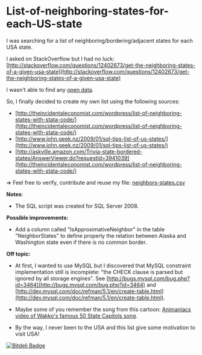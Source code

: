 List-of-neighboring-states-for-each-US-state
============================================

I was searching for a list of neighboring/bordering/adjacent states for each USA state.

I asked on StackOverflow but I had no luck: [http://stackoverflow.com/questions/12402673/get-the-neighboring-states-of-a-given-usa-state](http://stackoverflow.com/questions/12402673/get-the-neighboring-states-of-a-given-usa-state)

I wasn't able to find any [open data](http://en.wikipedia.org/wiki/Open_data).

So, I finally decided to create my own list using the following sources:

- [http://theincidentaleconomist.com/wordpress/list-of-neighboring-states-with-stata-code/](http://theincidentaleconomist.com/wordpress/list-of-neighboring-states-with-stata-code/)
- [http://www.john.geek.nz/2009/01/sql-tips-list-of-us-states/](http://www.john.geek.nz/2009/01/sql-tips-list-of-us-states/)
- [http://askville.amazon.com/Trivia-state-bordered-states/AnswerViewer.do?requestId=3941039](http://theincidentaleconomist.com/wordpress/list-of-neighboring-states-with-stata-code/)

=> Feel free to verify, contribute and reuse my file: [neighbors-states.csv](https://github.com/ubikuity/List-of-neighboring-states-for-each-US-state/blob/master/neighbors-states.csv)

**Notes**:

- The SQL script was created for SQL Server 2008.

**Possible improvements:**

- Add a column called "IsApproximativeNeighbor" in the table "NeighborStates" to define properly the relation between Alaska and Washington state even if there is no common border.

**Off topic:**

- At first, I wanted to use MySQL but I discovered that MySQL constraint implementation still is incomplete: "the CHECK clause is parsed but ignored by all storage engines". See [http://bugs.mysql.com/bug.php?id=3464](http://bugs.mysql.com/bug.php?id=3464) and [http://dev.mysql.com/doc/refman/5.1/en/create-table.html](http://dev.mysql.com/doc/refman/5.1/en/create-table.html).

- Maybe some of you remember the song from this cartoon: [Animaniacs video of Wakko's famous 50 State Capitols song](http://www.youtube.com/watch?v=sNUDDaEOvuY).

- By the way, I never been to the USA and this list give some motivation to visit USA!

[![Bitdeli Badge](https://d2weczhvl823v0.cloudfront.net/ubikuity/List-of-neighboring-states-for-each-US-state/trend.png)](https://bitdeli.com/free "Bitdeli Badge")